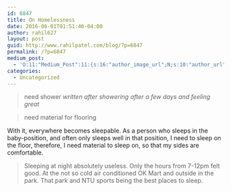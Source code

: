 ```yaml
---
id: 6847
title: On Homelessness
date: 2016-06-01T01:51:46-04:00
author: rahil627
layout: post
guid: http://www.rahilpatel.com/blog/?p=6847
permalink: /?p=6847
medium_post:
  - 'O:11:"Medium_Post":11:{s:16:"author_image_url";N;s:10:"author_url";N;s:11:"byline_name";N;s:12:"byline_email";N;s:10:"cross_link";s:2:"no";s:2:"id";N;s:21:"follower_notification";s:3:"yes";s:7:"license";s:19:"all-rights-reserved";s:14:"publication_id";s:2:"-1";s:6:"status";s:6:"public";s:3:"url";N;}'
categories:
  - Uncategorized
---
```

<blockquote>need shower
<cite>written after showering after a few days and feeling great</cite>
</blockquote>


<blockquote>need material for flooring</blockquote>
With it, everywhere becomes sleepable. As a person who sleeps in the baby-position, and often only sleeps well in that position, I need to sleep on the floor, therefore, I need material to sleep on, so that my sides are comfortable.


<blockquote>Sleeping at night absolutely useless. Only the hours from 7-12pm felt good. At the not so cold air conditioned OK Mart and outside in the park. That park and NTU sports being the best places to sleep.</blockquote>